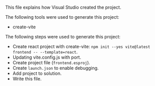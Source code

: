 This file explains how Visual Studio created the project.

The following tools were used to generate this project:
- create-vite

The following steps were used to generate this project:
- Create react project with create-vite: `npm init --yes vite@latest frontend -- --template=react`.
- Updating vite.config.js with port.
- Create project file (`frontend.esproj`).
- Create `launch.json` to enable debugging.
- Add project to solution.
- Write this file.

